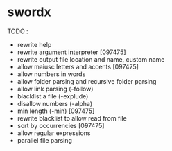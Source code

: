# swordx 
TODO :
- rewrite help
- rewrite argument interpreter [097475]
- rewrite output file location and name, custom name
- allow maiusc letters and accents [097475]
- allow numbers in words
- allow folder parsing and recursive folder parsing
- allow link parsing (-follow)
- blacklist a file (-explude)
- disallow numbers (-alpha)
- min length (-min) [097475]
- rewrite blacklist to allow read from file
- sort by occurrencies [097475]
- allow regular expressions
- parallel file parsing

